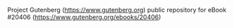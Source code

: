 Project Gutenberg (https://www.gutenberg.org) public repository for eBook #20406 (https://www.gutenberg.org/ebooks/20406)
